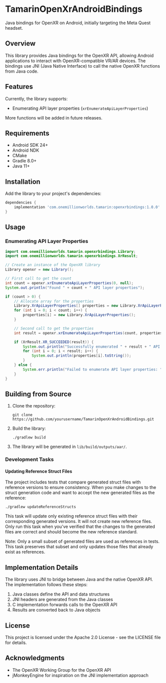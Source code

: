 # TamarinOpenXrAndroidBindings

Java bindings for OpenXR on Android, initially targeting the Meta Quest headset.

## Overview

This library provides Java bindings for the OpenXR API, allowing Android applications to interact with OpenXR-compatible VR/AR devices. The bindings use JNI (Java Native Interface) to call the native OpenXR functions from Java code.

## Features

Currently, the library supports:

- Enumerating API layer properties (`xrEnumerateApiLayerProperties`)

More functions will be added in future releases.

## Requirements

- Android SDK 24+
- Android NDK
- CMake
- Gradle 8.0+
- Java 11+

## Installation

Add the library to your project's dependencies:

```gradle
dependencies {
    implementation 'com.onemillionworlds.tamarin:openxrbindings:1.0.0'
}
```

## Usage

### Enumerating API Layer Properties

```java
import com.onemillionworlds.tamarin.openxrbindings.Library;
import com.onemillionworlds.tamarin.openxrbindings.XrResult;

// Create an instance of the OpenXR library
Library openxr = new Library();

// First call to get the count
int count = openxr.xrEnumerateApiLayerProperties(0, null);
System.out.println("Found " + count + " API layer properties");

if (count > 0) {
    // Allocate array for the properties
    Library.XrApiLayerProperties[] properties = new Library.XrApiLayerProperties[count];
    for (int i = 0; i < count; i++) {
        properties[i] = new Library.XrApiLayerProperties();
    }

    // Second call to get the properties
    int result = openxr.xrEnumerateApiLayerProperties(count, properties);

    if (XrResult.XR_SUCCEEDED(result)) {
        System.out.println("Successfully enumerated " + result + " API layer properties:");
        for (int i = 0; i < result; i++) {
            System.out.println(properties[i].toString());
        }
    } else {
        System.err.println("Failed to enumerate API layer properties: " + XrResult.toString(result));
    }
}
```

## Building from Source

1. Clone the repository:
   ```
   git clone https://github.com/yourusername/TamarinOpenXrAndroidBindings.git
   ```

2. Build the library:
   ```
   ./gradlew build
   ```

3. The library will be generated in `lib/build/outputs/aar/`.

### Development Tasks

#### Updating Reference Struct Files

The project includes tests that compare generated struct files with reference versions to ensure consistency. When you make changes to the struct generation code and want to accept the new generated files as the reference:

```
./gradlew updateReferenceStructs
```

This task will update only existing reference struct files with their corresponding generated versions. It will not create new reference files. Only run this task when you've verified that the changes to the generated files are correct and should become the new reference standard.

Note: Only a small subset of generated files are used as references in tests. This task preserves that subset and only updates those files that already exist as references.

## Implementation Details

The library uses JNI to bridge between Java and the native OpenXR API. The implementation follows these steps:

1. Java classes define the API and data structures
2. JNI headers are generated from the Java classes
3. C implementation forwards calls to the OpenXR API
4. Results are converted back to Java objects

## License

This project is licensed under the Apache 2.0 License - see the LICENSE file for details.

## Acknowledgments

- The OpenXR Working Group for the OpenXR API
- jMonkeyEngine for inspiration on the JNI implementation approach
